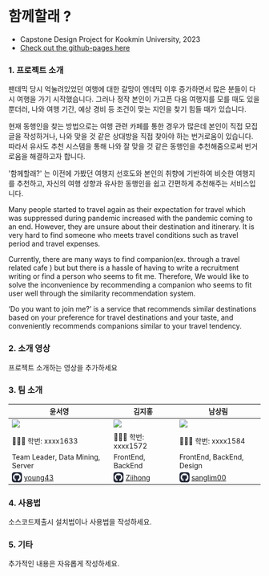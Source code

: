 # 함께할래 ?
- Capstone Design Project for Kookmin University, 2023
- [Check out the github-pages here](https://kookmin-sw.github.io/capstone-2023-14/)


### 1. 프로젝트 소개

팬데믹 당시 억눌려있었던 여행에 대한 갈망이 엔데믹 이후 증가하면서 많은 분들이 다시 여행을 가기 시작했습니다. 그러나 정작 본인이 가고픈 다음 여행지를 모를 때도 있을뿐더러, 나와 여행 기간, 예상 경비 등 조건이 맞는 지인을 찾기 힘들 때가 있습니다.

현재 동행인을 찾는 방법으로는 여행 관련 카페를 통한 경우가 많은데 본인이 직접 모집 글을 작성하거나, 나와 맞을 것 같은 상대방을 직접 찾아야 하는 번거로움이 있습니다. 
따라서 유사도 추천 시스템을 통해 나와 잘 맞을 것 같은 동행인을 추천해줌으로써 번거로움을 해결하고자 합니다.

'함께할래?' 는 이전에 가봤던 여행지 선호도와 본인의 취향에 기반하여 비슷한 여행지를 추천하고, 자신의 여행 성향과 유사한 동행인을 쉽고 간편하게 추천해주는 서비스입니다.

Many people started to travel again as their expectation for travel which was suppressed during pandemic increased with the pandemic coming to an end.
However, they are unsure about their destination and itinerary. It is very hard to find someone who meets travel conditions such as travel period and travel expenses.

Currently, there are many ways to find companion(ex. through a travel related cafe ) but but there is a hassle of having to write a recruitment writing or find a person who seems to fit me.
Therefore, We would like to solve the inconvenience by recommending a companion who seems to fit user well through the similarity recommendation system.

‘Do you want to join me?’ is a service that recommends similar destinations based on your preference for travel destinations and your taste, and conveniently recommends companions similar to your travel tendency.


### 2. 소개 영상

프로젝트 소개하는 영상을 추가하세요

### 3. 팀 소개

| <span style="justify-content:center; align-items: center; display: flex;">윤서영</span>                                                                                                                                                                                        | <span style="justify-content:center; align-items: center; display: flex">김지홍</span>                                                                                                                                                                                         | <span style="justify-content:center; align-items: center; display: flex">남상림</span>                                                                                                                                                                                             |
|-----------------------------------------------------------------------------------------------------------------------------------------------------------------------------------------------------------------------------------------------------------------------------|-----------------------------------------------------------------------------------------------------------------------------------------------------------------------------------------------------------------------------------------------------------------------------|---------------------------------------------------------------------------------------------------------------------------------------------------------------------------------------------------------------------------------------------------------------------------------|
| <img width="200px" src="https://user-images.githubusercontent.com/54922803/227139823-d6c577b9-9206-4a2b-9e0c-427aecb39737.jpeg">                                                                                                                                            | <img width="200px" src="https://user-images.githubusercontent.com/54922803/227139864-32700bd9-a38b-4e00-ba2a-799e94912a46.jpeg">                                                                                                                                            | <img width="200px" src="https://user-images.githubusercontent.com/54922803/227139845-b502b414-5a07-4054-adb7-f466bd93594d.jpeg">                                                                                                                                                |
| 👩🏻‍💻 학번: xxxx1633                                                                                                                                                                                                                                                        | 👩🏻‍💻 학번: xxxx1572                                                                                                                                                                                                                                                        | 👩🏻‍💻 학번: xxxx1584                                                                                                                                                                                                                                                            |
| Team Leader, Data Mining, Server                                                                                                                                                                                                                                            | FrontEnd, BackEnd                                                                                                                                                                                                                                                           | FrontEnd, BackEnd, Design                                                                                                                                                                                                                                                       |
| <div style="display:flex; gap: 4px; align-items:center "><img width="20px" style="align: center;" src="https://raw.githubusercontent.com/tandpfun/skill-icons/59059d9d1a2c092696dc66e00931cc1181a4ce1f/icons/Github-Dark.svg"> [young43](https://github.com/young43) </div> | <div style="display:flex; gap: 4px; align-items:center "><img width="20px" style="align: center;" src="https://raw.githubusercontent.com/tandpfun/skill-icons/59059d9d1a2c092696dc66e00931cc1181a4ce1f/icons/Github-Dark.svg"> [Ziihong](https://github.com/Ziihong) </div> | <div style="display:flex; gap: 4px; align-items:center "><img width="20px" style="align: center;" src="https://raw.githubusercontent.com/tandpfun/skill-icons/59059d9d1a2c092696dc66e00931cc1181a4ce1f/icons/Github-Dark.svg"> [sanglim00](https://github.com/sanglim00) </div> |

### 4. 사용법

소스코드제출시 설치법이나 사용법을 작성하세요.

### 5. 기타

추가적인 내용은 자유롭게 작성하세요.

